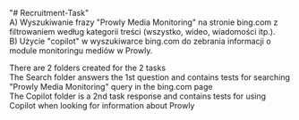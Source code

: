 "# Recruitment-Task" \
A) Wyszukiwanie frazy "Prowly Media Monitoring" na stronie bing.com z filtrowaniem według kategorii treści (wszystko, wideo, wiadomości itp.).\
B) Użycie "copilot" w wyszukiwarce bing.com do zebrania informacji o module monitoringu mediów w Prowly.

There are 2 folders created for the 2 tasks\
The Search folder answers the 1st question and contains tests for searching "Prowly Media Monitoring" query in the bing.com page\
The Copilot folder is a 2nd task response and contains tests for using Copilot when looking for information about Prowly